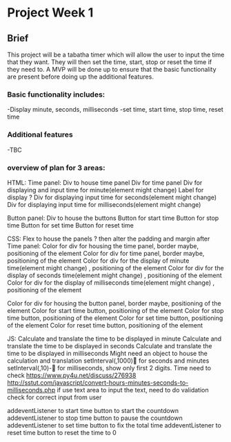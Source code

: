 # Project Week 1

## Brief
This project will be a tabatha timer which will allow the user to input the time that they want. They will then set the time, start, stop or reset the time if they need to. A MVP will be done up to ensure that the basic functionality are present before doing up the additional features.

### Basic functionality includes:
-Display minute, seconds, milliseconds
-set time, start time, stop time, reset time

### Additional features
-TBC


### overview of plan for 3 areas:
HTML:
Time panel:
Div to house time panel
Div for time panel
Div for displaying and input time for minute(element might change)
Label for display ?
Div for displaying input time for seconds(element might change)
Div for displaying input time for milliseconds(element might change)

Button panel:
Div to house the buttons
Button for start time
Button for stop time
Button for set time
Button for reset time



CSS:
Flex to house the panels ? then alter the padding and margin after
Time panel:
Color for div for housing the time panel, border maybe, positioning of the element
Color for div for time panel, border maybe, positioning of the element
Color for div for the display of minute time(element might change) , positioning of the element
Color for div for the display of seconds time(element might change) , positioning of the element
Color for div for the display of milliseconds time(element might change) , positioning of the element

Color for div for housing the button panel, border maybe, positioning of the element
Color for start time button, positioning of the element
Color for stop time button, positioning of the element
Color for set time button, positioning of the element
Color for reset time button, positioning of the element



JS:
Calculate and translate the time to be displayed in minute
Calculate and translate the time to be displayed in seconds
Calculate and translate the time to be displayed in milliseconds
Might need an object to house the calculation and translation
setInterval(,1000) for seconds and minutes
setInterval(,10)- for milliseconds, show only first 2 digits. Time need to check
https://www.py4u.net/discuss/276938
http://sstut.com/javascript/convert-hours-minutes-seconds-to-milliseconds.php
if use text area to input the text, need to do validation check for correct input from user

addeventListener to start time button to start the countdown
addeventListener to stop time button to pause the countdown
addeventListener to set time button to fix the total time
addeventListener to reset time button to reset the time to 0
